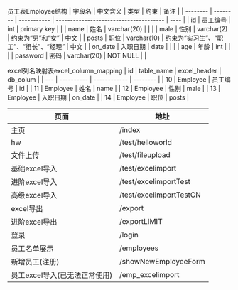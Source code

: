 员工表Employee结构
| 字段名   | 中文含义 | 类型        | 约束                                   | 备注 |
| -------- | -------- | ----------- | -------------------------------------- | ---- |
| id       | 员工编号 | int         | primary key                            |      |
| name     | 姓名     | varchar(20) |                                        |      |
| male     | 性别     | varchar(2)  | 约束为“男”和“女”                       | 中文 |
| posts    | 职位     | varchar(10) | 约束为“实习生”、“职工”、“组长”、“经理” | 中文 |
| on_date  | 入职日期 | date        |                                        |      |
| age      | 年龄     | int         |                                        |      |
| password | 密码     | varchar(20) | NOT NULL                               |      |

excel列名映射表excel_column_mapping
| id  | table_name | excel_header | db_colum |
| --- | ---------- | ------------ | -------- |
| 10  | Employee   | 员工编号     | id       |
| 11  | Employee   | 姓名         | name     |
| 12  | Employee   | 性别         | male     |
| 13  | Employee   | 入职日期     | on_date  |
| 14  | Employee   | 职位         | posts    |


| 页面                          | 地址                    |
| ----------------------------- | ----------------------- |
| 主页                          | /index                  |
| hw                            | /test/helloworld        |
| 文件上传                      | /test/fileupload        |
| 基础excel导入                 | /test/excelimport       |
| 进阶excel导入                 | /test/excelimportTest   |
| 高级excel导入                 | /test/excelimportTestCN |
| excel导出                     | /export                 |
| 进阶excel导出                 | /exportLIMIT            |
| 登录                          | /login                  |
| 员工名单展示                  | /employees              |
| 新增员工(注册)                | /showNewEmployeeForm    |
| 员工excel导入(已无法正常使用) | /emp_excelimport        |
